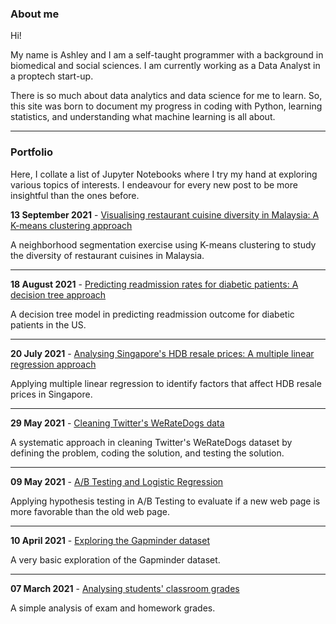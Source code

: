 
### About me

Hi! 

My name is Ashley and I am a self-taught programmer with a background in biomedical and social sciences. I am currently working as a Data Analyst in a proptech start-up.

There is so much about data analytics and data science for me to learn. So, this site was born to document my progress in coding with Python, learning statistics, and understanding what machine learning is all about. 

---

### Portfolio

Here, I collate a list of Jupyter Notebooks where I try my hand at exploring various topics of interests. I endeavour for every new post to be more insightful than the ones before. 

<b>13 September 2021</b> - [Visualising restaurant cuisine diversity in Malaysia: A K-means clustering approach](/html/entry14.html)

A neighborhood segmentation exercise using K-means clustering to study the diversity of restaurant cuisines in Malaysia.

---

<b>18 August 2021</b> - [Predicting readmission rates for diabetic patients: A decision tree approach](/html/entry13.html)

A decision tree model in predicting readmission outcome for diabetic patients in the US. 

---

<b>20 July 2021</b> - [Analysing Singapore's HDB resale prices: A multiple linear regression approach](/html/entry12.html)

Applying multiple linear regression to identify factors that affect HDB resale prices in Singapore.

---

<b>29 May 2021</b> - [Cleaning Twitter's WeRateDogs data](/html/entry11.html)

A systematic approach in cleaning Twitter's WeRateDogs dataset by defining the problem, coding the solution, and testing the solution.

---

<b>09 May 2021</b> - [A/B Testing and Logistic Regression](/html/entry10.html)

Applying hypothesis testing in A/B Testing to evaluate if a new web page is more favorable than the old web page.

---

<b>10 April 2021</b> - [Exploring the Gapminder dataset](/html/entry9.html)

A very basic exploration of the Gapminder dataset.

---

<b>07 March 2021</b> - [Analysing students' classroom grades](/html/entry7.html)

A simple analysis of exam and homework grades. 

